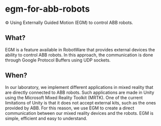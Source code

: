 # egm-for-abb-robots
:gear: Using Externally Guided Motion (EGM) to control ABB robots. 

## What?
EGM is a feature available in RobotWare that provides external devices the ability to control ABB robots. In this approach, the communication is done through Google Protocol Buffers using UDP sockets.

## When?
In our laboratory, we implement different applications in mixed reality that are directly connected to ABB robots. Such applications are made in Unity using the Microsoft Mixed Reality Toolkit (MRTK). One of the current limitations of Unity is that it does not accept external kits, such as the ones provided by ABB. For this reason, we use EGM to create a direct communication between our mixed reality devices and the robots. EGM is simple, efficient and easy to understand.
